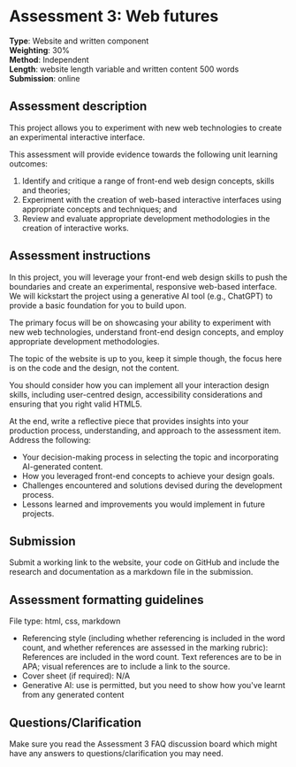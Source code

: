 # Assessment 3: Web futures

**Type**: Website and written component  
**Weighting**: 30%  
**Method**: Independent  
**Length**: website length variable and written content 500 words  
**Submission**: online

## Assessment description

This project allows you to experiment with new web technologies to create an experimental interactive interface.

This assessment will provide evidence towards the following unit learning outcomes:

1. Identify and critique a range of front-end web design concepts, skills and theories;
2. Experiment with the creation of web-based interactive interfaces using appropriate concepts and techniques; and
3. Review and evaluate appropriate development methodologies in the creation of interactive works.

## Assessment instructions

In this project, you will leverage your front-end web design skills to push the boundaries and create an experimental, responsive web-based interface.
We will kickstart the project using a generative AI tool (e.g., ChatGPT) to provide a basic foundation for you to build upon.

The primary focus will be on showcasing your ability to experiment with new web technologies, understand front-end design concepts, and employ appropriate development methodologies.

The topic of the website is up to you, keep it simple though, the focus here is on the code and the design, not the content.

You should consider how you can implement all your interaction design skills, including user-centred design, accessibility considerations and ensuring that you right valid HTML5.

At the end, write a reflective piece that provides insights into your production process, understanding, and approach to the assessment item. Address the following:

- Your decision-making process in selecting the topic and incorporating AI-generated content.
- How you leveraged front-end concepts to achieve your design goals.
- Challenges encountered and solutions devised during the development process.
- Lessons learned and improvements you would implement in future projects.

## Submission

Submit a working link to the website, your code on GitHub and include the research and documentation as a markdown file in the submission.

## Assessment formatting guidelines

File type: html, css, markdown

- Referencing style (including whether referencing is included in the word count, and whether references are assessed in the marking rubric): References are included in the word count. Text references are to be in APA; visual references are to include a link to the source.
- Cover sheet (if required): N/A
- Generative AI: use is permitted, but you need to show how you've learnt from any generated content

## Questions/Clarification

Make sure you read the Assessment 3 FAQ discussion board which might have any answers to questions/clarification you may need.
